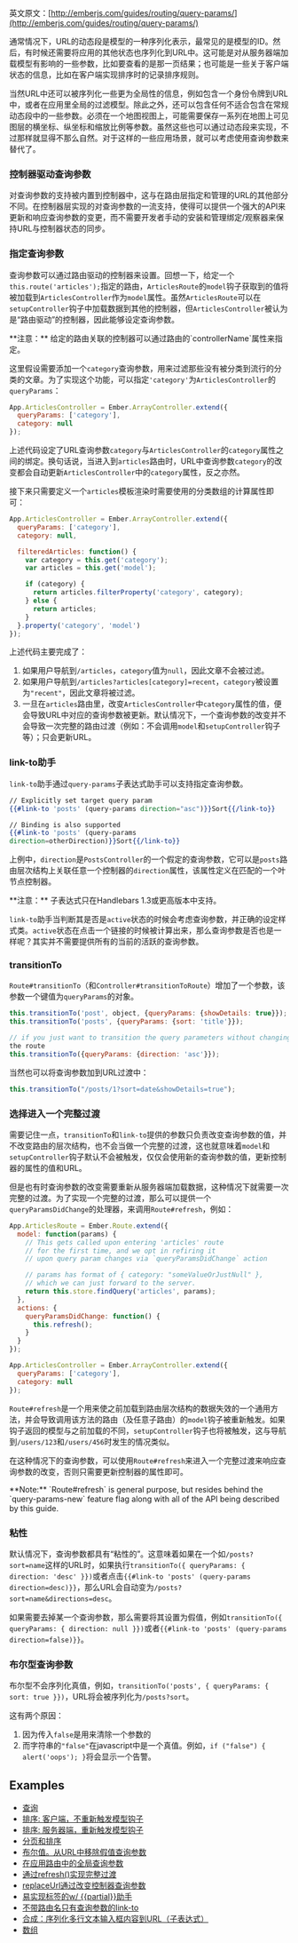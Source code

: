英文原文：[http://emberjs.com/guides/routing/query-params/](http://emberjs.com/guides/routing/query-params/)

通常情况下，URL的动态段是模型的一种序列化表示，最常见的是模型的ID。然后，有时候还需要将应用的其他状态也序列化到URL中。这可能是对从服务器端加载模型有影响的一些参数，比如要查看的是那一页结果；也可能是一些关于客户端状态的信息，比如在客户端实现排序时的记录排序规则。

当然URL中还可以被序列化一些更为全局性的信息，例如包含一个身份令牌到URL中，或者在应用里全局的过滤模型。除此之外，还可以包含任何不适合包含在常规动态段中的一些参数。必须在一个地图视图上，可能需要保存一系列在地图上可见图层的横坐标、纵坐标和缩放比例等参数。虽然这些也可以通过动态段来实现，不过那样就显得不那么自然。对于这样的一些应用场景，就可以考虑使用查询参数来替代了。

### 控制器驱动查询参数

对查询参数的支持被内置到控制器中，这与在路由层指定和管理的URL的其他部分不同。在控制器层实现的对查询参数的一流支持，使得可以提供一个强大的API来更新和响应查询参数的变更，而不需要开发者手动的安装和管理绑定/观察器来保持URL与控制器状态的同步。

### 指定查询参数

查询参数可以通过路由驱动的控制器来设置。回想一下，给定一个`this.route('articles');`指定的路由，`ArticlesRoute`的`model`钩子获取到的值将被加载到`ArticlesController`作为`model`属性。虽然`ArticlesRoute`可以在`setupController`钩子中加载数据到其他的控制器，但`ArticlesController`被认为是“路由驱动”的控制器，因此能够设定查询参数。

<aside>
  **注意：** 给定的路由关联的控制器可以通过路由的`controllerName`属性来指定。
</aside>

这里假设需要添加一个`category`查询参数，用来过滤那些没有被分类到流行的分类的文章。为了实现这个功能，可以指定`'category'`为`ArticlesController`的`queryParams`：

```js
App.ArticlesController = Ember.ArrayController.extend({
  queryParams: ['category'],
  category: null
});
```

上述代码设定了URL查询参数`category`与`ArticlesController`的`category`属性之间的绑定。换句话说，当进入到`articles`路由时，URL中查询参数`category`的改变都会自动更新`ArticlesController`中的`category`属性，反之亦然。

接下来只需要定义一个`articles`模板渲染时需要使用的分类数组的计算属性即可：

```js
App.ArticlesController = Ember.ArrayController.extend({
  queryParams: ['category'],
  category: null,

  filteredArticles: function() {
    var category = this.get('category');
    var articles = this.get('model');

    if (category) {
      return articles.filterProperty('category', category);
    } else {
      return articles;
    }
  }.property('category', 'model')
});
```

上述代码主要完成了：

1. 如果用户导航到`/articles`，`category`值为`null`，因此文章不会被过滤。
2. 如果用户导航到`/articles?articles[category]=recent`，`category`被设置为`"recent"`，因此文章将被过滤。
3. 一旦在`articles`路由里，改变`ArticlesController`中`category`属性的值，便会导致URL中对应的查询参数被更新。默认情况下，一个查询参数的改变并不会导致一次完整的路由过渡（例如：不会调用`model`和`setupController`钩子等）；只会更新URL。

### link-to助手

`link-to`助手通过`query-params`子表达式助手可以支持指定查询参数。

```handlebars
// Explicitly set target query param
{{#link-to 'posts' (query-params direction="asc")}}Sort{{/link-to}}

// Binding is also supported
{{#link-to 'posts' (query-params
direction=otherDirection)}}Sort{{/link-to}}
```

上例中，`direction`是`PostsController`的一个假定的查询参数，它可以是`posts`路由层次结构上关联任意一个控制器的`direction`属性，该属性定义在匹配的一个叶节点控制器。

<aside>
  **注意：** 子表达式只在Handlebars 1.3或更高版本中支持。
</aside>

`link-to`助手当判断其是否是`active`状态的时候会考虑查询参数，并正确的设定样式类。`active`状态在点击一个链接的时候被计算出来，那么查询参数是否也是一样呢？其实并不需要提供所有的当前的活跃的查询参数。

### transitionTo

`Route#transitionTo`（和`Controller#transitionToRoute`）增加了一个参数，该参数一个键值为`queryParams`的对象。

```javascript
this.transitionTo('post', object, {queryParams: {showDetails: true}});
this.transitionTo('posts', {queryParams: {sort: 'title'}});

// if you just want to transition the query parameters without changing
the route
this.transitionTo({queryParams: {direction: 'asc'}});
```

当然也可以将查询参数加到URL过渡中：

```javascript
this.transitionTo("/posts/1?sort=date&showDetails=true");
```

### 选择进入一个完整过渡

需要记住一点，`transitionTo`和`link-to`提供的参数只负责改变查询参数的值，并不改变路由的层次结构，也不会当做一个完整的过渡，这也就意味着`model`和`setupController`钩子默认不会被触发，仅仅会使用新的查询参数的值，更新控制器的属性的值和URL。

但是也有时查询参数的改变需要重新从服务器端加载数据，这种情况下就需要一次完整的过渡。为了实现一个完整的过渡，那么可以提供一个`queryParamsDidChange`的处理器，来调用`Route#refresh`，例如：

```js
App.ArticlesRoute = Ember.Route.extend({
  model: function(params) {
    // This gets called upon entering 'articles' route
    // for the first time, and we opt in refiring it
    // upon query param changes via `queryParamsDidChange` action

    // params has format of { category: "someValueOrJustNull" },
    // which we can just forward to the server.
    return this.store.findQuery('articles', params);
  },
  actions: {
    queryParamsDidChange: function() {
      this.refresh();
    }
  }
});

App.ArticlesController = Ember.ArrayController.extend({
  queryParams: ['category'],
  category: null
});
```

`Route#refresh`是一个用来使之前加载到路由层次结构的数据失效的一个通用方法，并会导致调用该方法的路由（及任意子路由）的`model`钩子被重新触发。如果钩子返回的模型与之前加载的不同，`setupController`钩子也将被触发，这与导航到`/users/123`和`/users/456`时发生的情况类似。

在这种情况下的查询参数，可以使用`Route#refresh`来进入一个完整过渡来响应查询参数的改变，否则只需要更新控制器的属性即可。

<aside>
  **Note:** `Route#refresh` is general purpose, but resides behind the
  `query-params-new` feature flag along with all of the API being
  described by this guide.
</aside>

### 粘性

默认情况下，查询参数都具有“粘性的”。这意味着如果在一个如`/posts?sort=name`这样的URL时，如果执行`transitionTo({ queryParams: { direction: 'desc' }})`或者点击`{{#link-to 'posts' (query-params direction=desc)}}`，那么URL会自动变为`/posts?sort=name&directions=desc`。

如果需要去掉某一个查询参数，那么需要将其设置为假值，例如`transitionTo({ queryParams: { direction: null }})`或者`{{#link-to 'posts' (query-params direction=false)}}`。

### 布尔型查询参数

布尔型不会序列化真值，例如，`transitionTo('posts', { queryParams: { sort: true }})`，URL将会被序列化为`/posts?sort`。

这有两个原因：

1. 因为传入`false`是用来清除一个参数的
2. 而字符串的`"false"`在javascript中是一个真值。例如，`if ("false") { alert('oops'); }`将会显示一个告警。

## Examples

- [查询](http://emberjs.jsbin.com/ucanam/3008)
- [排序: 客户端，不重新触发模型钩子](http://emberjs.jsbin.com/ucanam/2937)
- [排序: 服务器端，重新触发模型钩子](http://emberjs.jsbin.com/ucanam/2942)
- [分页和排序](http://emberjs.jsbin.com/ucanam/2950)
- [布尔值。从URL中移除假值查询参数](http://emberjs.jsbin.com/ucanam/2708/edit)
- [在应用路由中的全局查询参数](http://emberjs.jsbin.com/ucanam/2719/edit)
- [通过refresh()实现完整过渡](http://emberjs.jsbin.com/ucanam/2711/edit)
- [replaceUrl通过改变控制器查询参数](http://emberjs.jsbin.com/ucanam/2710/edit)
- [易实现标签的w/ {{partial}}助手](http://emberjs.jsbin.com/ucanam/2706)
- [不带路由名只有查询参数的link-to](http://emberjs.jsbin.com/ucanam/2718#/about?about[showThing])
- [合成：序列化多行文本输入框内容到URL（子表达式）](http://emberjs.jsbin.com/ucanam/2703/edit)
- [数组](http://emberjs.jsbin.com/ucanam/2849)
